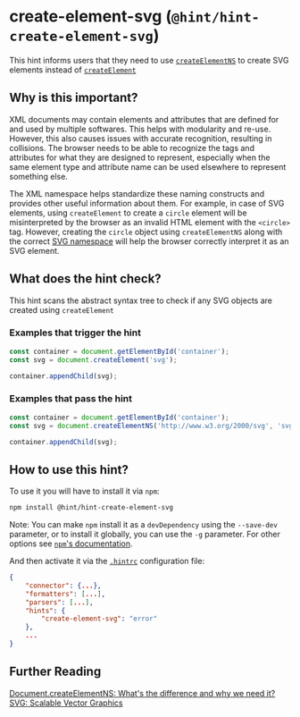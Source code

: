 # create-element-svg (`@hint/hint-create-element-svg`)

This hint informs users that they need to use [`createElementNS`][createElementNS] to create SVG elements instead of [`createElement`][createElement]

## Why is this important?

XML documents may contain elements and attributes that are defined for and used by multiple softwares.
This helps with modularity and re-use. However, this also causes issues with accurate recognition, resulting in collisions.
The browser needs to be able to recognize the tags and attributes for what they are designed to represent, especially when 
the same element type and attribute name can be used elsewhere to represent something else.

The XML namespace helps standardize these naming constructs and provides other useful information about them.
For example, in case of SVG elements, using `createElement` to create a `circle` element will be
misinterpreted by the browser as an invalid HTML element with the `<circle>` tag. However, creating the
`circle` object using `createElementNS` along with the correct [SVG namespace][svg namespace] will help the
browser correctly interpret it as an SVG element.

## What does the hint check?

This hint scans the abstract syntax tree to check if any SVG objects are created using `createElement`

### Examples that **trigger** the hint

```javascript
const container = document.getElementById('container');
const svg = document.createElement('svg');

container.appendChild(svg);
```

### Examples that **pass** the hint

```javascript
const container = document.getElementById('container');
const svg = document.createElementNS('http://www.w3.org/2000/svg', 'svg');

container.appendChild(svg);
```

## How to use this hint?

To use it you will have to install it via `npm`:

```bash
npm install @hint/hint-create-element-svg
```

Note: You can make `npm` install it as a `devDependency` using the `--save-dev`
parameter, or to install it globally, you can use the `-g` parameter. For
other options see
[`npm`'s documentation](https://docs.npmjs.com/cli/install).

And then activate it via the [`.hintrc`][hintrc]
configuration file:

```json
{
    "connector": {...},
    "formatters": [...],
    "parsers": [...],
    "hints": {
        "create-element-svg": "error"
    },
    ...
}
```

## Further Reading

[Document.createElementNS: What's the difference and why we need it?][createElementNS vs createElement]
[SVG: Scalable Vector Graphics][svg]

<!-- Link labels: -->

[createElement]: https://developer.mozilla.org/en-US/docs/Web/API/Document/createElement
[createElementNS]: https://developer.mozilla.org/en-US/docs/Web/API/Document/createElementNS
[createElementNS vs createElement]: http://zhangwenli.com/blog/2017/07/26/createelementns/
[hintrc]: https://webhint.io/docs/user-guide/configuring-webhint/summary/
[svg]: https://developer.mozilla.org/en-US/docs/Web/SVG
[svg namespace]: https://www.w3.org/2000/svg
